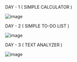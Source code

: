 DAY - 1 ( SIMPLE CALCULATOR )

![image](https://github.com/user-attachments/assets/8799b7cd-64c4-4db5-ba0e-71fefd67efef)

DAY - 2 ( SIMPLE TO-DO LIST )

![image](https://github.com/user-attachments/assets/effe01c0-a824-446b-83bb-c08a8b07051d)

DAY - 3 ( TEXT ANALYZER )

![image](https://github.com/user-attachments/assets/beee8122-f0f4-4083-b8da-c457e05f2885)

